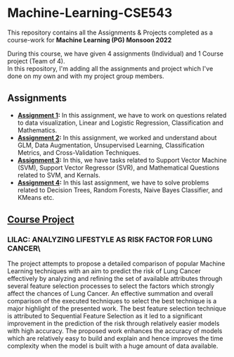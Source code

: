 # Machine-Learning-CSE543
This repository contains all the Assignments &amp; Projects completed as a course-work for **Machine Learning (PG) Monsoon 2022**

During this course, we have given 4 assignments (Individual) and 1 Course project (Team of 4). \
In this repository, I'm adding all the assignments and project which I've done on my own and with my project group members.

## <a href="https://github.com/Mohit-15/Machine-Learning-CSE543/tree/master/Assignments" style="text-decoration: none;">Assignments</a>
- **[Assignment 1](https://github.com/Mohit-15/Machine-Learning-CSE543/tree/master/Assignments/Assignment_1):** In this assignment, we have to work on questions related to data visualization, Linear and Logistic Regression, Classification and Mathematics.
- **[Assignment 2](https://github.com/Mohit-15/Machine-Learning-CSE543/tree/master/Assignments/Assignment_2):** In this assignment, we worked and understand about GLM, Data Augmentation, Unsupervised Learning, Classification Metrics, and Cross-Validation Techniques.
- **[Assignment 3](https://github.com/Mohit-15/Machine-Learning-CSE543/tree/master/Assignments/Assignment_3):** In this, we have tasks related to Support Vector Machine (SVM), Support Vector Regressor (SVR), and Mathematical Questions related to SVM, and Kernals.
- **[Assignment 4](https://github.com/Mohit-15/Machine-Learning-CSE543/tree/master/Assignments/Assignment_4):** In this last assignment, we have to solve problems related to Decision Trees, Random Forests, Naive Bayes Classifier, and KMeans etc.

## [Course Project](https://github.com/Mohit-15/Machine-Learning-CSE543/tree/master/Course_Project)

### **LILAC: ANALYZING LIFESTYLE AS RISK FACTOR FOR LUNG CANCER**\
The project attempts to propose a detailed comparison of popular Machine Learning techniques with an aim to predict the risk of Lung Cancer effectively by analyzing and refining the set of available attributes through several feature selection processes to select the factors which strongly affect the chances of Lung Cancer. An effective summation and overall comparison of the executed techniques to select the best technique is a major highlight of the presented work. The best feature selection technique is attributed to Sequential Feature Selection as it led to a significant improvement in the prediction of the risk through relatively easier models with high accuracy. The proposed work enhances the accuracy of models which are relatively easy to build and explain and hence improves the time complexity when the model is built with a huge amount of data available.
